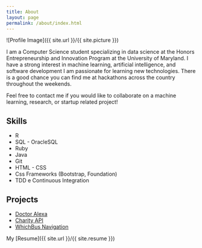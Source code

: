 ```yaml
---
title: About
layout: page
permalink: /about/index.html
---
```

![Profile Image]({{ site.url }}/{{ site.picture }})

I am a Computer Science student specializing in data science at the Honors
Entrepreneurship and Innovation Program at the University of Maryland. I have a
strong interest in machine learning, artificial intelligence, and software
development I am passionate for learning new technologies. There is a good
chance you can find me at hackathons across the country throughout the weekends.

Feel free to contact me if you would like to collaborate on a machine learning, research, or startup related project!

<h2>Skills</h2>

<ul class="skill-list">
  <li>R</li>
  <li>SQL - OracleSQL</li>
  <li>Ruby</li>
  <li>Java</li>
  <li>Git</li>
  <li>HTML - CSS</li>
	<li>Css Frameworks (Bootstrap, Foundation)</li>
	<li>TDD e Continuous Integration</li>
</ul>

<h2>Projects</h2>

<ul>
	<li><a href="https://devpost.com/software/doctor-alexa">Doctor Alexa</a></li>
  <li><a href="https://devpost.com/software/charityapi-qrem6z">Charity API</a></li>
  <li><a href="https://devpost.com/software/whichbus-7mhces">WhichBus Navigation</a></li>
</ul>

My [Resume]({{ site.url }}/{{ site.resume }})
